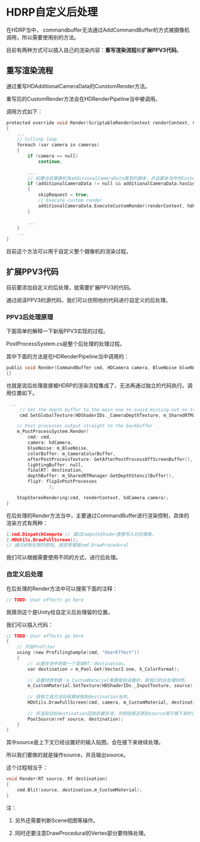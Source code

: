 # HDRP自定义后处理

在HDRP当中， commandbuffer无法通过AddCommandBuffer的方式被摄像机调用，所以需要使用别的方法。

目前有两种方式可以插入自己的渲染内容：**重写渲染流程**和**扩展PPV3代码**。

## 重写渲染流程

通过重写HDAdditionalCameraData的CunstomRender方法。

重写后的CustomRender方法会在HDRenderPipeline当中被调用。

调用方式如下：

```c
protected override void Render(ScriptableRenderContext renderContext, Camera[] cameras)
{
    ...
	// Culling loop
    foreach (var camera in cameras)
    {
        if (camera == null)
            continue;
        
        ...
        // 如果当前摄像机有additionalCameraData类型的脚本，并且脚本当中的CustomRender被重写，那么就会走自定义的摄像机流程。
        if (additionalCameraData != null && additionalCameraData.hasCustomRender)
        {
            skipRequest = true;
            // Execute custom render
            additionalCameraData.ExecuteCustomRender(renderContext, hdCamera);
        }
        
        ...
    }
    ...
}
```

目前这个方法可以用于自定义整个摄像机的渲染过程。

## 扩展PPV3代码

目前要添加自定义的后处理，就需要扩展PPV3的代码。

通过阅读PPV3的源代码，我们可以仿照他的代码进行自定义的后处理。

### PPV3后处理原理

下面简单的解释一下新版PPV3实现的过程。

PostProcessSystem.cs是整个后处理的处理过程。

其中下面的方法是在HDRenderPipeline当中调用的：

```c
public void Render(CommandBuffer cmd, HDCamera camera, BlueNoise blueNoise, RTHandle colorBuffer, RTHandle afterPostProcessTexture, RTHandle lightingBuffer, RenderTargetIdentifier finalRT, RTHandle depthBuffer, bool flipY)
{}

```

也就是说后处理直接被HDRP的渲染流程集成了，无法再通过独立的代码执行。调用位置如下。

```c
 ...
     // Set the depth buffer to the main one to avoid missing out on transparent depth for post process.
     cmd.SetGlobalTexture(HDShaderIDs._CameraDepthTexture, m_SharedRTManager.GetDepthStencilBuffer());

    // Post-processes output straight to the backbuffer
    m_PostProcessSystem.Render(
        cmd: cmd,
        camera: hdCamera,
        blueNoise: m_BlueNoise,
        colorBuffer: m_CameraColorBuffer,
        afterPostProcessTexture: GetAfterPostProcessOffScreenBuffer(),
        lightingBuffer: null,
        finalRT: destination,
        depthBuffer: m_SharedRTManager.GetDepthStencilBuffer(),
        flipY: flipInPostProcesses
                );

    StopStereoRendering(cmd, renderContext, hdCamera.camera);
}

```

在后处理的Render方法当中，主要通过CommandBuffer进行渲染控制，具体的渲染方式有两种：

```c
1.cmd.DispatchCompute // 通过ComputeShader直接写入对应像素。
2.HDUtils.DrawFullScreen(); 
// 通过绘制全屏的颜色，底层原理是cmd.DrawProcedural
```

我们可以根据需要使用不同的方式，进行后处理。

### 自定义后处理

在后处理的Render方法中可以搜索下面的注释：

```c
// TODO: User effects go here
```

我猜测这个是Unity给自定义后处理留的位置。

我们可以插入代码：

```c
// TODO: User effects go here
{
    // 开启Profiler
    using (new ProfilingSample(cmd, "UserEffect"))
    {
        // 从缓存池中获取一个渲染RT：destination。
        var destination = m_Pool.Get(Vector2.one, k_ColorFormat);
        
        // 设置材质参数：m_CustomMaterial需要提前设置好，是我们的后处理材质。
        m_CustomMaterial.SetTexture(HDShaderIDs._InputTexture, source);
        
        // 调用工具方法将结果绘制到destination当中。
        HDUtils.DrawFullScreen(cmd, camera, m_CustomMaterial, destination);
        
        // 将渲染目标destination回收到缓存池，并把结果还原到source用于接下来的计算。
        PoolSource(ref source, destination);
    }
}
```

其中source是上下文已经设置好的输入贴图，会在接下来继续处理。

所以我们要做的就是操作source，并且输出source。

这个过程相当于：

```c
void Render(RT source, RT destination)
{
	cmd.Blit(source, destination,m_CustomMaterial);
}
```

注：

1. 另外还需要判断Scene视图等操作。

2. 同时还要注意DrawProcedural的Vertex部分要特殊处理。
